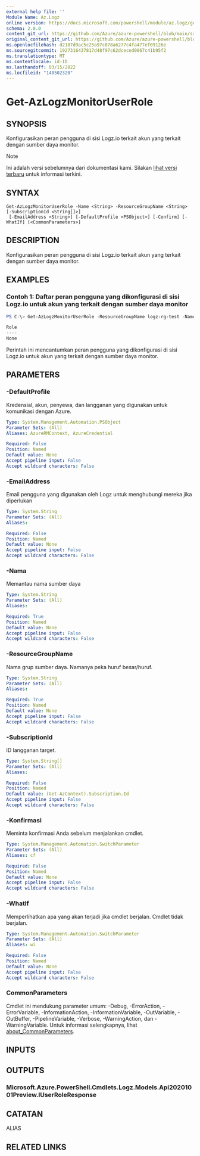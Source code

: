 ```yaml
---
external help file: ''
Module Name: Az.Logz
online version: https://docs.microsoft.com/powershell/module/az.logz/get-azlogzmonitoruserrole
schema: 2.0.0
content_git_url: https://github.com/Azure/azure-powershell/blob/main/src/Logz/help/Get-AzLogzMonitorUserRole.md
original_content_git_url: https://github.com/Azure/azure-powershell/blob/main/src/Logz/help/Get-AzLogzMonitorUserRole.md
ms.openlocfilehash: d2187d9ac5c25a97c078a6277c4fa477ef09126e
ms.sourcegitcommit: 1927316437817d48f97c62dceced0067c41b95f2
ms.translationtype: MT
ms.contentlocale: id-ID
ms.lasthandoff: 03/15/2022
ms.locfileid: "140502320"
---
```

# Get-AzLogzMonitorUserRole

## SYNOPSIS
Konfigurasikan peran pengguna di sisi Logz.io terkait akun yang terkait dengan sumber daya monitor.

> [!NOTE]
>Ini adalah versi sebelumnya dari dokumentasi kami. Silakan [lihat versi terbaru](/powershell/module/az.logz/get-azlogzmonitoruserrole) untuk informasi terkini.

## SYNTAX

```
Get-AzLogzMonitorUserRole -Name <String> -ResourceGroupName <String> [-SubscriptionId <String[]>]
 [-EmailAddress <String>] [-DefaultProfile <PSObject>] [-Confirm] [-WhatIf] [<CommonParameters>]
```

## DESCRIPTION
Konfigurasikan peran pengguna di sisi Logz.io terkait akun yang terkait dengan sumber daya monitor.

## EXAMPLES

### Contoh 1: Daftar peran pengguna yang dikonfigurasi di sisi Logz.io untuk akun yang terkait dengan sumber daya monitor
```powershell
PS C:\> Get-AzLogzMonitorUserRole -ResourceGroupName logz-rg-test -Name pwsh-logz04

Role
----
None
```

Perintah ini mencantumkan peran pengguna yang dikonfigurasi di sisi Logz.io untuk akun yang terkait dengan sumber daya monitor.

## PARAMETERS

### -DefaultProfile
Kredensial, akun, penyewa, dan langganan yang digunakan untuk komunikasi dengan Azure.

```yaml
Type: System.Management.Automation.PSObject
Parameter Sets: (All)
Aliases: AzureRMContext, AzureCredential

Required: False
Position: Named
Default value: None
Accept pipeline input: False
Accept wildcard characters: False
```

### -EmailAddress
Email pengguna yang digunakan oleh Logz untuk menghubungi mereka jika diperlukan

```yaml
Type: System.String
Parameter Sets: (All)
Aliases:

Required: False
Position: Named
Default value: None
Accept pipeline input: False
Accept wildcard characters: False
```

### -Nama
Memantau nama sumber daya

```yaml
Type: System.String
Parameter Sets: (All)
Aliases:

Required: True
Position: Named
Default value: None
Accept pipeline input: False
Accept wildcard characters: False
```

### -ResourceGroupName
Nama grup sumber daya.
Namanya peka huruf besar/huruf.

```yaml
Type: System.String
Parameter Sets: (All)
Aliases:

Required: True
Position: Named
Default value: None
Accept pipeline input: False
Accept wildcard characters: False
```

### -SubscriptionId
ID langganan target.

```yaml
Type: System.String[]
Parameter Sets: (All)
Aliases:

Required: False
Position: Named
Default value: (Get-AzContext).Subscription.Id
Accept pipeline input: False
Accept wildcard characters: False
```

### -Konfirmasi
Meminta konfirmasi Anda sebelum menjalankan cmdlet.

```yaml
Type: System.Management.Automation.SwitchParameter
Parameter Sets: (All)
Aliases: cf

Required: False
Position: Named
Default value: None
Accept pipeline input: False
Accept wildcard characters: False
```

### -WhatIf
Memperlihatkan apa yang akan terjadi jika cmdlet berjalan.
Cmdlet tidak berjalan.

```yaml
Type: System.Management.Automation.SwitchParameter
Parameter Sets: (All)
Aliases: wi

Required: False
Position: Named
Default value: None
Accept pipeline input: False
Accept wildcard characters: False
```

### CommonParameters
Cmdlet ini mendukung parameter umum: -Debug, -ErrorAction, -ErrorVariable, -InformationAction, -InformationVariable, -OutVariable, -OutBuffer, -PipelineVariable, -Verbose, -WarningAction, dan -WarningVariable. Untuk informasi selengkapnya, lihat [about_CommonParameters](http://go.microsoft.com/fwlink/?LinkID=113216).

## INPUTS

## OUTPUTS

### Microsoft.Azure.PowerShell.Cmdlets.Logz.Models.Api20201001Preview.IUserRoleResponse

## CATATAN

ALIAS

## RELATED LINKS

